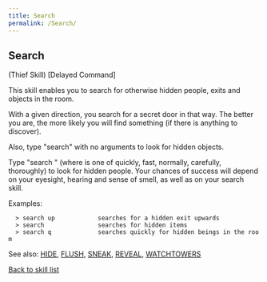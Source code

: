 ```yaml
---
title: Search
permalink: /Search/
---
```


## Search

(Thief Skill) \[Delayed Command\]

This skill enables you to search for otherwise hidden people, exits and
objects in the room.

With a given direction, you search for a secret door in that way. The
better you are, the more likely you will find something (if there is
anything to discover).

Also, type "search" with no arguments to look for hidden objects.

Type "search <effort>" (where <effort> is one of quickly, fast,
normally, carefully, thoroughly) to look for hidden people. Your chances
of success will depend on your eyesight, hearing and sense of smell, as
well as on your search skill.

Examples:

`  > search up            searches for a hidden exit upwards`
`  > search               searches for hidden items`
`  > search q             searches quickly for hidden beings in the room`

See also: [HIDE](HIDE "wikilink"), [FLUSH](FLUSH "wikilink"),
[SNEAK](SNEAK "wikilink"), [REVEAL](REVEAL "wikilink"),
[WATCHTOWERS](WATCHTOWERS "wikilink")

[Back to skill list](Skill "wikilink")